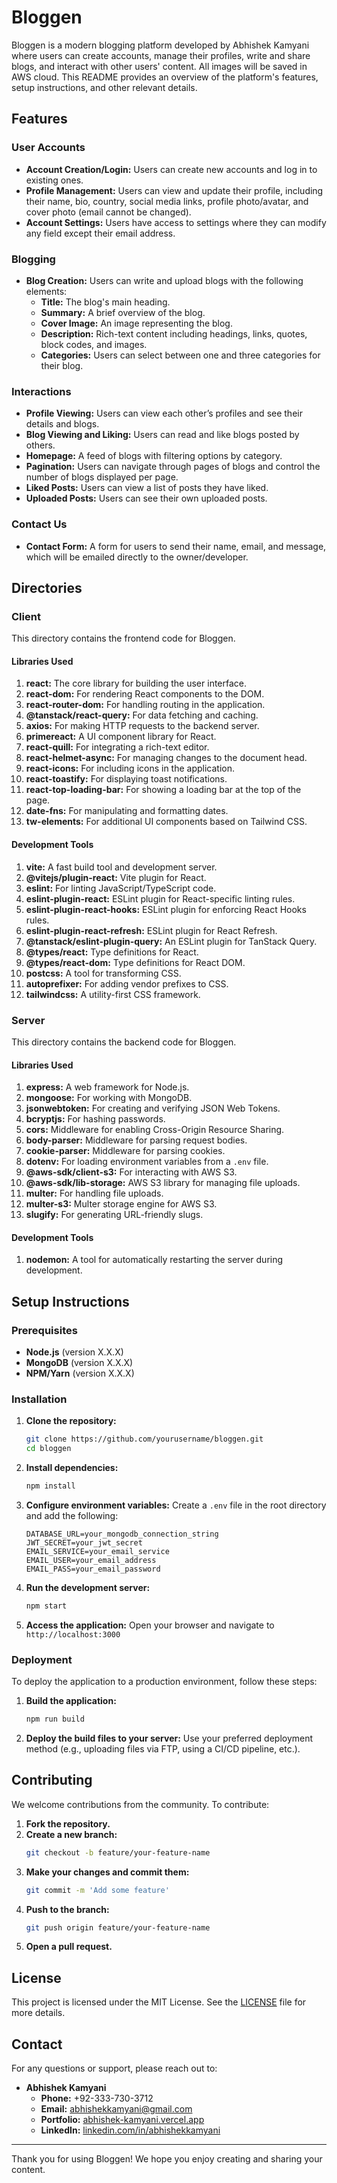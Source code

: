 # Bloggen

Bloggen is a modern blogging platform developed by Abhishek Kamyani where users can create accounts, manage their profiles, write and share blogs, and interact with other users' content. All images will be saved in AWS cloud. This README provides an overview of the platform's features, setup instructions, and other relevant details.

## Features

### User Accounts

- **Account Creation/Login:** Users can create new accounts and log in to existing ones.
- **Profile Management:** Users can view and update their profile, including their name, bio, country, social media links, profile photo/avatar, and cover photo (email cannot be changed).
- **Account Settings:** Users have access to settings where they can modify any field except their email address.

### Blogging

- **Blog Creation:** Users can write and upload blogs with the following elements:
  - **Title:** The blog's main heading.
  - **Summary:** A brief overview of the blog.
  - **Cover Image:** An image representing the blog.
  - **Description:** Rich-text content including headings, links, quotes, block codes, and images.
  - **Categories:** Users can select between one and three categories for their blog.

### Interactions

- **Profile Viewing:** Users can view each other’s profiles and see their details and blogs.
- **Blog Viewing and Liking:** Users can read and like blogs posted by others.
- **Homepage:** A feed of blogs with filtering options by category.
- **Pagination:** Users can navigate through pages of blogs and control the number of blogs displayed per page.
- **Liked Posts:** Users can view a list of posts they have liked.
- **Uploaded Posts:** Users can see their own uploaded posts.

### Contact Us

- **Contact Form:** A form for users to send their name, email, and message, which will be emailed directly to the owner/developer.

## Directories

### Client

This directory contains the frontend code for Bloggen.

#### Libraries Used

1. **react:** The core library for building the user interface.
2. **react-dom:** For rendering React components to the DOM.
3. **react-router-dom:** For handling routing in the application.
4. **@tanstack/react-query:** For data fetching and caching.
5. **axios:** For making HTTP requests to the backend server.
6. **primereact:** A UI component library for React.
7. **react-quill:** For integrating a rich-text editor.
8. **react-helmet-async:** For managing changes to the document head.
9. **react-icons:** For including icons in the application.
10. **react-toastify:** For displaying toast notifications.
11. **react-top-loading-bar:** For showing a loading bar at the top of the page.
12. **date-fns:** For manipulating and formatting dates.
13. **tw-elements:** For additional UI components based on Tailwind CSS.

#### Development Tools

1. **vite:** A fast build tool and development server.
2. **@vitejs/plugin-react:** Vite plugin for React.
3. **eslint:** For linting JavaScript/TypeScript code.
4. **eslint-plugin-react:** ESLint plugin for React-specific linting rules.
5. **eslint-plugin-react-hooks:** ESLint plugin for enforcing React Hooks rules.
6. **eslint-plugin-react-refresh:** ESLint plugin for React Refresh.
7. **@tanstack/eslint-plugin-query:** An ESLint plugin for TanStack Query.
8. **@types/react:** Type definitions for React.
9. **@types/react-dom:** Type definitions for React DOM.
10. **postcss:** A tool for transforming CSS.
11. **autoprefixer:** For adding vendor prefixes to CSS.
12. **tailwindcss:** A utility-first CSS framework.

### Server

This directory contains the backend code for Bloggen.

#### Libraries Used

1. **express:** A web framework for Node.js.
2. **mongoose:** For working with MongoDB.
3. **jsonwebtoken:** For creating and verifying JSON Web Tokens.
4. **bcryptjs:** For hashing passwords.
5. **cors:** Middleware for enabling Cross-Origin Resource Sharing.
6. **body-parser:** Middleware for parsing request bodies.
7. **cookie-parser:** Middleware for parsing cookies.
8. **dotenv:** For loading environment variables from a `.env` file.
9. **@aws-sdk/client-s3:** For interacting with AWS S3.
10. **@aws-sdk/lib-storage:** AWS S3 library for managing file uploads.
11. **multer:** For handling file uploads.
12. **multer-s3:** Multer storage engine for AWS S3.
13. **slugify:** For generating URL-friendly slugs.

#### Development Tools

1. **nodemon:** A tool for automatically restarting the server during development.

## Setup Instructions

### Prerequisites

- **Node.js** (version X.X.X)
- **MongoDB** (version X.X.X)
- **NPM/Yarn** (version X.X.X)

### Installation

1. **Clone the repository:**
   ```bash
   git clone https://github.com/yourusername/bloggen.git
   cd bloggen
   ```

2. **Install dependencies:**
   ```bash
   npm install
   ```

3. **Configure environment variables:**
   Create a `.env` file in the root directory and add the following:
   ```env
   DATABASE_URL=your_mongodb_connection_string
   JWT_SECRET=your_jwt_secret
   EMAIL_SERVICE=your_email_service
   EMAIL_USER=your_email_address
   EMAIL_PASS=your_email_password
   ```

4. **Run the development server:**
   ```bash
   npm start
   ```

5. **Access the application:**
   Open your browser and navigate to `http://localhost:3000`

### Deployment

To deploy the application to a production environment, follow these steps:

1. **Build the application:**
   ```bash
   npm run build
   ```

2. **Deploy the build files to your server:**
   Use your preferred deployment method (e.g., uploading files via FTP, using a CI/CD pipeline, etc.).

## Contributing

We welcome contributions from the community. To contribute:

1. **Fork the repository.**
2. **Create a new branch:**
   ```bash
   git checkout -b feature/your-feature-name
   ```
3. **Make your changes and commit them:**
   ```bash
   git commit -m 'Add some feature'
   ```
4. **Push to the branch:**
   ```bash
   git push origin feature/your-feature-name
   ```
5. **Open a pull request.**

## License

This project is licensed under the MIT License. See the [LICENSE](LICENSE) file for more details.

## Contact

For any questions or support, please reach out to:

- **Abhishek Kamyani**
  - **Phone:** +92-333-730-3712
  - **Email:** [abhishekkamyani@gmail.com](mailto:abhishekkamyani@gmail.com)
  - **Portfolio:** [abhishek-kamyani.vercel.app](http://abhishek-kamyani.vercel.app/)
  - **LinkedIn:** [linkedin.com/in/abhishekkamyani](https://www.linkedin.com/in/abhishekkamyani/)

---

Thank you for using Bloggen! We hope you enjoy creating and sharing your content.
